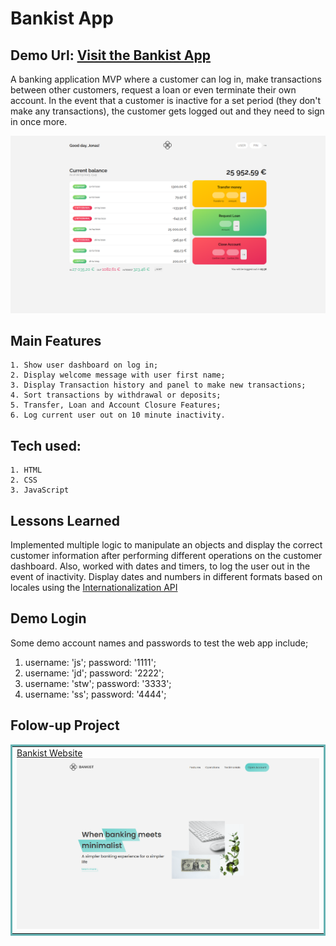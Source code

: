# Bankist App

## Demo Url: <a href="https://bankisted.vercel.app" target="_blank">Visit the Bankist App</a>

A banking application MVP where a customer can log in, make transactions between other customers, request a loan or even terminate their own account. In the event that a customer is inactive for a set period (they don't make any transactions), the customer gets logged out and they need to sign in once more.

![](https://github.com/Daniel-Ezekiel/bankist-app/blob/main/img/preview.png)

## Main Features

    1. Show user dashboard on log in;
    2. Display welcome message with user first name;
    3. Display Transaction history and panel to make new transactions;
    4. Sort transactions by withdrawal or deposits;
    5. Transfer, Loan and Account Closure Features;
    6. Log current user out on 10 minute inactivity.

## Tech used:

    1. HTML
    2. CSS
    3. JavaScript

## Lessons Learned

Implemented multiple logic to manipulate an objects and display the correct customer information after performing different operations on the customer dashboard. Also, worked with dates and timers, to log the user out in the event of inactivity. Display dates and numbers in different formats based on locales using the [Internationalization API](https://developer.mozilla.org/en-US/docs/Web/JavaScript/Reference/Global_Objects/Intl)

## Demo Login

Some demo account names and passwords to test the web app include;

1.  username: 'js'; password: '1111';
2.  username: 'jd'; password: '2222';
3.  username: 'stw'; password: '3333';
4.  username: 'ss'; password: '4444';

## Folow-up Project

<table bordercolor="#66b2b2">
  <tr>
    <td width="33.3%"  style="align:center;" valign="top">
        <a target="_blank" href="https://github.com/Daniel-Ezekiel/bankist-website">Bankist Website</a>
        <br />
        <a target="_blank" href="https://github.com/Daniel-Ezekiel/bankist-website">
            <img src="https://github.com/Daniel-Ezekiel/bankist-website/blob/main/assets/widget.png" width="100%"  alt="Bankist website"/>
        </a>
    </td>
  </tr>
</table>
